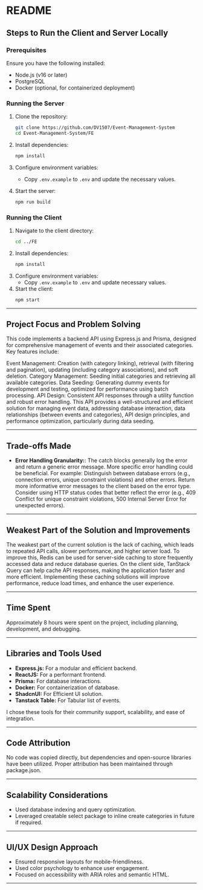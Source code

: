 # README

## Steps to Run the Client and Server Locally

### Prerequisites

Ensure you have the following installed:

- Node.js (v16 or later)
- PostgreSQL
- Docker (optional, for containerized deployment)

### Running the Server

1. Clone the repository:

   ```bash
   git clone https://github.com/DV1507/Event-Management-System
   cd Event-Management-System/FE

   ```

2. Install dependencies:
   ```bash
   npm install
   ```
3. Configure environment variables:
   - Copy `.env.example` to `.env` and update the necessary values.
4. Start the server:
   ```bash
   npm run build
   ```

### Running the Client

1. Navigate to the client directory:
   ```bash
   cd ../FE
   ```
2. Install dependencies:
   ```bash
   npm install
   ```
3. Configure environment variables:
   - Copy `.env.example` to `.env` and update necessary values.
4. Start the client:
   ```bash
   npm start
   ```

---

## Project Focus and Problem Solving

This code implements a backend API using Express.js and Prisma, designed for comprehensive management of events and their associated categories. Key features include:

Event Management: Creation (with category linking), retrieval (with filtering and pagination), updating (including category associations), and soft deletion.
Category Management: Seeding initial categories and retrieving all available categories.
Data Seeding: Generating dummy events for development and testing, optimized for performance using batch processing.
API Design: Consistent API responses through a utility function and robust error handling.
This API provides a well-structured and efficient solution for managing event data, addressing database interaction, data relationships (between events and categories), API design principles, and performance optimization, particularly during data seeding.

---

## Trade-offs Made

- **Error Handling Granularity:**: The catch blocks generally log the error and return a generic error message. More specific error handling could be beneficial. For example:
  Distinguish between database errors (e.g., connection errors, unique constraint violations) and other errors.
  Return more informative error messages to the client based on the error type.
  Consider using HTTP status codes that better reflect the error (e.g., 409 Conflict for unique constraint violations, 500 Internal Server Error for unexpected errors).

---

## Weakest Part of the Solution and Improvements

The weakest part of the current solution is the lack of caching, which leads to repeated API calls, slower performance, and higher server load. To improve this, Redis can be used for server-side caching to store frequently accessed data and reduce database queries. On the client side, TanStack Query can help cache API responses, making the application faster and more efficient. Implementing these caching solutions will improve performance, reduce load times, and enhance the user experience.

---

## Time Spent

Approximately 8 hours were spent on the project, including planning, development, and debugging.

---

## Libraries and Tools Used

- **Express.js:** For a modular and efficient backend.
- **ReactJS:** For a performant frontend.
- **Prisma:** For database interactions.
- **Docker:** For containerization of database.
- **ShadcnUI:** For Efficient UI solution.
- **Tanstack Table:** For Tabular list of events.

I chose these tools for their community support, scalability, and ease of integration.

---

## Code Attribution

No code was copied directly, but dependencies and open-source libraries have been utilized. Proper attribution has been maintained through package.json.

---

## Scalability Considerations

- Used database indexing and query optimization.
- Leveraged creatable select package to inline create categories in future if required.

---

## UI/UX Design Approach

- Ensured responsive layouts for mobile-friendliness.
- Used color psychology to enhance user engagement.
- Focused on accessibility with ARIA roles and semantic HTML.

---
